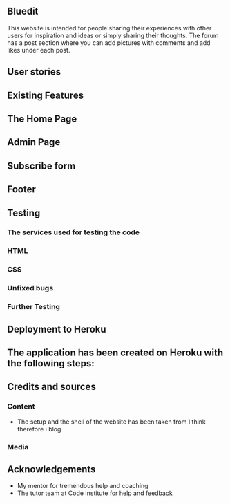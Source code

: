 
## Bluedit
This website is intended for people sharing their experiences with other users for inspiration and ideas or simply sharing their thoughts. The forum has a post section where you can add pictures with comments and add likes under each post.

## User stories

## Existing Features

## The Home Page 

## Admin Page

## Subscribe form

## Footer

## Testing

### The services used for testing the code

### HTML

### CSS

### Unfixed bugs

### Further Testing

## Deployment to Heroku
The application has been created on Heroku with the following steps:
- 
## Credits and sources

### Content

- The setup and the shell of the website has been taken from I think therefore i blog

### Media

## Acknowledgements 
- My mentor for tremendous help and coaching
- The tutor team at Code Institute for help and feedback
